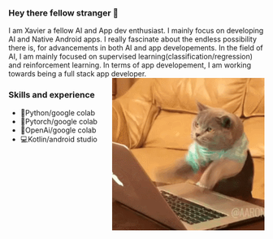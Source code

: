 ### Hey there fellow stranger 👋

I am Xavier a fellow AI and App dev enthusiast. I mainly focus on developing AI and Native Android apps. I really fascinate about the endless possibility there is, for 
advancements in both AI and app developements. In the field of AI, I am mainly focused on supervised learning(classification/regression) and reinforcement learning. In 
terms of app developement, I am working towards being a full stack app developer.
<img align="right" alt="GIF" src="https://github.com/XtrollerX/XtrollerX/blob/main/2GU.gif" />
                                                                                         
### Skills and experience   
- 🐍Python/google colab                                                 
- 🤖Pytorch/google colab  
- 🤖OpenAi/google colab                                                                                                        
- 💻Kotlin/android studio                         




                                                                                  

